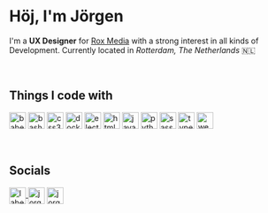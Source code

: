 # Höj, I'm Jörgen

<p>I'm a <strong>UX Designer</strong> for <a href="https://roxmedia.nl" target="_blank" rel=”noopener noreferrer”>Rox Media</a> with a strong interest in all kinds of Development. Currently located in <em>Rotterdam, The Netherlands</em> 🇳🇱</p>
<br>


## Things I code with
<p align="left">
	<img src="https://www.vectorlogo.zone/logos/babeljs/babeljs-icon.svg" alt="babel" width="30" height="30"/>
	<img src="https://www.vectorlogo.zone/logos/gnu_bash/gnu_bash-icon.svg" alt="bash" width="30" height="30"/>
	<img src="https://devicons.github.io/devicon/devicon.git/icons/css3/css3-original-wordmark.svg" alt="css3" width="30" height="30"/>
	<img src="https://devicons.github.io/devicon/devicon.git/icons/docker/docker-original-wordmark.svg" alt="docker" width="30" height="30"/>
	<img src="https://devicons.github.io/devicon/devicon.git/icons/electron/electron-original.svg" alt="electron" width="30" height="30"/>
	<img src="https://devicons.github.io/devicon/devicon.git/icons/html5/html5-original-wordmark.svg" alt="html5" width="30" height="30"/>
	<img src="https://devicons.github.io/devicon/devicon.git/icons/javascript/javascript-original.svg" alt="javascript" width="30" height="30"/> <img src="https://devicons.github.io/devicon/devicon.git/icons/python/python-original.svg" alt="python" width="30" height="30"/>
	<img src="https://devicons.github.io/devicon/devicon.git/icons/sass/sass-original.svg" alt="sass" width="30" height="30"/>
	<img src="https://devicons.github.io/devicon/devicon.git/icons/typescript/typescript-original.svg" alt="typescript" width="30" height="30"/>
	<img src="https://devicons.github.io/devicon/devicon.git/icons/webpack/webpack-original.svg" alt="webpack" width="30" height="30"/>
</p>
<br>


## Socials


<a href="https://codepen.io/labelnoir" target="blank"><img align="center" src="https://cdn.jsdelivr.net/npm/simple-icons@3.0.1/icons/codepen.svg" alt="labelnoir" height="30" width="30"/> </a>  <a href="https://linkedin.com/in/jorgenkrieger" target="blank"><img align="center" src="https://cdn.jsdelivr.net/npm/simple-icons@3.0.1/icons/linkedin.svg" alt="jorgenkrieger" height="30" width="30" /></a>  <a href="https://www.behance.net/jorgenkrieger" target="blank"><img align="center" src="https://cdn.jsdelivr.net/npm/simple-icons@3.0.1/icons/behance.svg" alt="jorgenkrieger" height="30" width="30" /></a>
